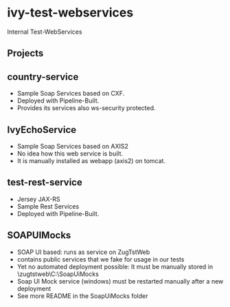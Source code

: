 # ivy-test-webservices

Internal Test-WebServices

## Projects

## country-service

*   Sample Soap Services based on CXF.
*	Deployed with Pipeline-Built.
*	Provides its services also ws-security protected.

## IvyEchoService

*	Sample Soap Services based on AXIS2
*	No idea how this web service is built.
*	It is manually installed as webapp (axis2) on tomcat. 

## test-rest-service

* 	Jersey JAX-RS
* 	Sample Rest Services
*	Deployed with Pipeline-Built.

## SOAPUIMocks

*   SOAP UI based: runs as service on ZugTstWeb
*   contains public services that we fake for usage in our tests
*   Yet no automated deployment possible: It must be manually stored in \\zugtstweb\C:\SoapUiMocks
*   Soap UI Mock service (windows) must be restarted manually after a new deployment
* 	See more README in the SoapUiMocks folder

